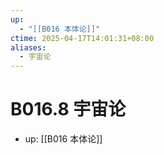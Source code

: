 ```yaml
---
up:
  - "[[B016 本体论]]"
ctime: 2025-04-17T14:01:31+08:00
aliases:
  - 宇宙论
---
```


# B016.8 宇宙论

- up: [[B016 本体论]]
